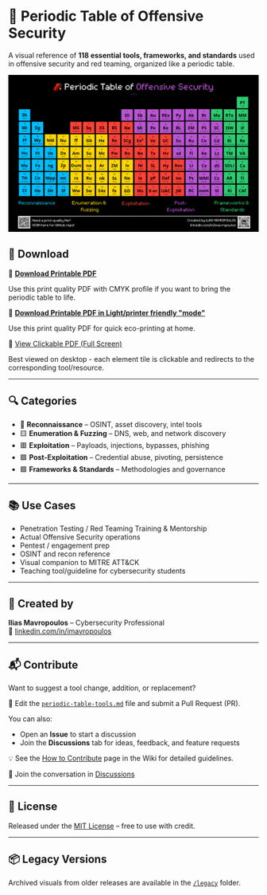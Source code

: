 # 🧨 Periodic Table of Offensive Security

A visual reference of **118 essential tools, frameworks, and standards** used in offensive security and red teaming, organized like a periodic table.

![Periodic Table of Offensive Security](./periodic_table_offsec.png)

## 📄 Download

🎯 **[Download Printable PDF](./periodic_table_offsec_print.pdf)**

Use this print quality PDF with CMYK profile if you want to bring the periodic table to life.

🎯 **[Download Printable PDF in Light/printer friendly "mode"](./periodic_table_offsec_print_white.pdf)**

Use this print quality PDF for quick eco-printing at home. 

🔗 [View Clickable PDF (Full Screen)](https://straw-hat-hacks.github.io/periodic-table-offensive-security/clickable.html)

Best viewed on desktop - each element tile is clickable and redirects to the corresponding tool/resource.

---

## 🔍 Categories

- 🔷 **Reconnaissance** – OSINT, asset discovery, intel tools
- 🟨 **Enumeration & Fuzzing** – DNS, web, and network discovery
- 🟥 **Exploitation** – Payloads, injections, bypasses, phishing
- 🟪 **Post-Exploitation** – Credential abuse, pivoting, persistence
- 🟩 **Frameworks & Standards** – Methodologies and governance

---

## 📚 Use Cases

- Penetration Testing / Red Teaming Training & Mentorship
- Actual Offensive Security operations
- Pentest / engagement prep  
- OSINT and recon reference  
- Visual companion to MITRE ATT&CK  
- Teaching tool/guideline for cybersecurity students

---

## 🧠 Created by

**Ilias Mavropoulos** – Cybersecurity Professional  
🔗 [linkedin.com/in/imavropoulos](https://linkedin.com/in/imavropoulos)

---

## 📬 Contribute

Want to suggest a tool change, addition, or replacement?

📝 Edit the [`periodic-table-tools.md`](./periodic-table-tools.md) file and submit a Pull Request (PR).

You can also:
- Open an **Issue** to start a discussion
- Join the **Discussions** tab for ideas, feedback, and feature requests

💡 See the [How to Contribute](https://github.com/Straw-Hat-Hacks/periodic-table-offensive-security/wiki/How-to-Contribute) page in the Wiki for detailed guidelines.

💬 Join the conversation in [Discussions](https://github.com/Straw-Hat-Hacks/periodic-table-offensive-security/discussions)

---

## 📜 License

Released under the [MIT License](./LICENSE) – free to use with credit.

---

## 📦 Legacy Versions

Archived visuals from older releases are available in the [`/legacy`](./legacy) folder.

